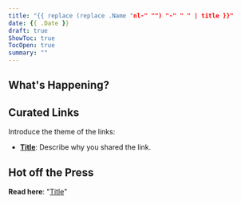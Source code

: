 ```yaml
---
title: "{{ replace (replace .Name "nl-" "") "-" " " | title }}"
date: {{ .Date }}
draft: true
ShowToc: true
TocOpen: true
summary: ""
---
```


## What's Happening?

## Curated Links

Introduce the theme of the links:

- **[Title](https://link)**: Describe why you shared the link.

## Hot off the Press

**Read here**: "[Title](https://navendu.me/link/)"
